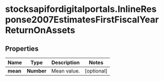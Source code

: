 # stocksapifordigitalportals.InlineResponse2007EstimatesFirstFiscalYearReturnOnAssets

## Properties

Name | Type | Description | Notes
------------ | ------------- | ------------- | -------------
**mean** | **Number** | Mean value. | [optional] 


